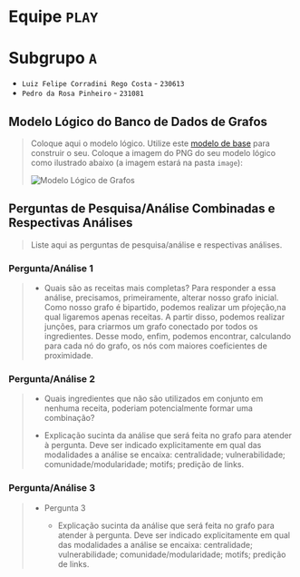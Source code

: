 # Equipe `PLAY`

# Subgrupo `A`
* `Luiz Felipe Corradini Rego Costa` - `230613`
* `Pedro da Rosa Pinheiro` - `231081`

## Modelo Lógico do Banco de Dados de Grafos
> Coloque aqui o modelo lógico.
> Utilize este [modelo de base](https://docs.google.com/presentation/d/10RN7bDKUka_Ro2_41WyEE76Wxm4AioiJOrsh6BRY3Kk/edit?usp=sharing) para construir o seu.
> Coloque a imagem do PNG do seu modelo lógico como ilustrado abaixo (a imagem estará na pasta `image`):
>
> ![Modelo Lógico de Grafos](images/modelo-logico-grafos.png)

## Perguntas de Pesquisa/Análise Combinadas e Respectivas Análises

> Liste aqui as perguntas de pesquisa/análise e respectivas análises.
>
### Pergunta/Análise 1
> * Quais são as receitas mais completas?
>  Para responder a essa análise, precisamos, primeiramente, alterar nosso grafo inicial. Como nosso grafo é bipartido, podemos realizar um pŕojeção,na qual ligaremos apenas receitas. A partir disso, podemos realizar junções, para criarmos um grafo conectado por todos os ingredientes. Desse modo, enfim, podemos encontrar, calculando para cada nó do grafo, os nós com maiores coeficientes de proximidade.

### Pergunta/Análise 2
> *  Quais ingredientes que não são utilizados em conjunto em nenhuma receita, poderiam potencialmente formar uma combinação?
>   
>   * Explicação sucinta da análise que será feita no grafo para atender à pergunta. Deve ser indicado explicitamente em qual das modalidades a análise se encaixa: centralidade; vulnerabilidade; comunidade/modularidade; motifs; predição de links.

### Pergunta/Análise 3
> * Pergunta 3
>   
>   * Explicação sucinta da análise que será feita no grafo para atender à pergunta. Deve ser indicado explicitamente em qual das modalidades a análise se encaixa: centralidade; vulnerabilidade; comunidade/modularidade; motifs; predição de links.
